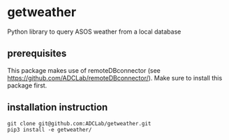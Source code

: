 # getweather
Python library to query ASOS weather from a local database

## prerequisites
This package makes use of remoteDBconnector (see https://github.com/ADCLab/remoteDBconnector/).  Make sure to install this package first.

## installation instruction
```
git clone git@github.com:ADCLab/getweather.git
pip3 install -e getweather/
```

